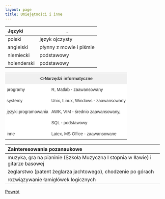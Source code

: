 ```yaml
---
layout: page
title: Umiejętności i inne
---
```


**Języki** | .
:--- | ---
polski | język ojczysty
angielski	| płynny z mowie i piśmie
niemiecki	| podstawowy
holenderski	| podstawowy

<style type="text/css">
.tg  {border-collapse:collapse;border-spacing:0;border-color:#ccc;border:none;}
.tg td{font-family:Arial, sans-serif;font-size:14px;padding:10px 5px;overflow:hidden;word-break:normal;border-color:#ccc;color:#333;background-color:#fff;}
.tg th{font-family:Arial, sans-serif;font-size:14px;font-weight:normal;padding:10px 5px;overflow:hidden;word-break:normal;border-color:#ccc;color:#333;background-color:#f0f0f0;}
.tg .tg-9hbo{font-weight:bold;vertical-align:top}
.tg .tg-yw4l{vertical-align:top}
</style>
<table class="tg">
  <tr>
    <th class="tg-9hbo" colspan="2"><>Narzędzi informatyczne</th>
  </tr>
  <tr>
    <td class="tg-yw4l">programy</td>
    <td class="tg-yw4l">R, Matlab - zaawansowany</td>
  </tr>
  <tr>
    <td class="tg-yw4l">systemy</td>
    <td class="tg-yw4l">Unix, Linux, Windows - zaawansowany</td>
  </tr>
  <tr>
    <td class="tg-yw4l">języki programowania</td>
    <td class="tg-yw4l">AWK, VIM - średnio zaawansowany,</td>
  </tr>
  <tr>
    <td class="tg-yw4l"></td>
    <td class="tg-yw4l">SQL - podstawowy</td>
  </tr>
  <tr>
    <td class="tg-yw4l">inne</td>
    <td class="tg-yw4l">Latex, MS Office - zaawansowane</td>
  </tr>
</table>

**Zainteresowania pozanaukowe** | 
:--- |
muzyka, gra na pianinie (Szkoła Muzyczna I stopnia w Iławie) i gitarze basowej |
żeglarstwo (patent żeglarza jachtowego), chodzenie po górach |
rozwiązywanie łamigłówek logicznych |

[Powrót](/cv)
